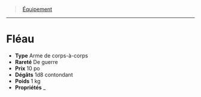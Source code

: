 ﻿---
!Equipment
Type: Arme de corps-à-corps
Price: 10 po
Weight: 1 kg
Rarity: De guerre
Damages: 1d8 contondant
Properties: _
Id: equipment_hd.md#fléau
ParentLink: equipment_hd.md#Équipement
Name: Fléau
ParentName: Équipement
NameLevel: 1
Attributes: {}
---
> [Équipement](hd_equipment.md)

---

# Fléau

- **Type** Arme de corps-à-corps
- **Rareté** De guerre
- **Prix** 10 po
- **Dégâts** 1d8 contondant
- **Poids** 1 kg
- **Propriétés** _

